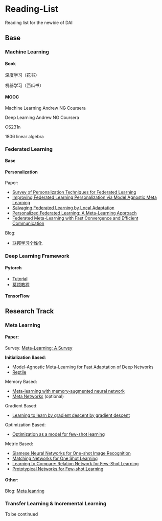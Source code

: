 # Reading-List
Reading list for the newbie of DAI

## Base

### Machine Learning

#### Book

深度学习（花书）

机器学习（西瓜书）

#### MOOC

Machine Learning Andrew NG Coursera

Deep Learning Andrew NG Coursera

CS231n

1806 linear algebra

### Federated Learning

#### Base

#### Personalization

Paper:

- [Survey of Personalization Techniques for Federated Learning](https://arxiv.org/abs/2003.08673)
- [Improving Federated Learning Personalization via Model Agnostic Meta Learning](http://arxiv.org/abs/1909.12488)
- [Salvaging Federated Learning by Local Adaptation](https://arxiv.org/abs/2002.04758)
- [Personalized Federated Learning: A Meta-Learning Approach](https://arxiv.org/abs/2002.07948)
- [Federated Meta-Learning with Fast Convergence and Efficient Communication](http://arxiv.org/abs/1802.07876)

Blog:

- [联邦学习个性化](https://ereebay.me/posts/54199/)


### Deep Learning Framework

#### Pytorch

- [Tutorial](https://pytorch.org/tutorials/)
- [莫烦教程](https://morvanzhou.github.io/tutorials/machine-learning/torch/)

#### TensorFlow


## Research Track

### Meta Learning

#### Paper:

Survey: [Meta-Learning: A Survey](http://arxiv.org/abs/1810.03548)

**Initialization Based**:

- [Model-Agnostic Meta-Learning for Fast Adaptation of Deep Networks](https://arxiv.org/abs/1703.03400)
- [Reptile](https://arxiv.org/abs/1803.02999)

Memory Based:

- [Meta-learning with memory-augmented neural network](http://proceedings.mlr.press/v48/santoro16.pdf)
- [Meta Networks](https://arxiv.org/abs/1703.00837) (optional)

Gradient Based:

- [Learning to learn by gradient descent by gradient descent](https://arxiv.org/abs/1606.04474)

Optimization Based:

- [Optimization as a model for few-shot learning](https://openreview.net/pdf?id=rJY0-Kcll)

Metric Based:

- [Siamese Neural Networks for One-shot Image Recognition](http://www.cs.toronto.edu/~rsalakhu/papers/oneshot1.pdf)
- [Matching Networks for One Shot Learning](http://papers.nips.cc/paper/6385-matching-networks-for-one-shot-learning.pdf)
- [Learning to Compare: Relation Network for Few-Shot Learning](http://openaccess.thecvf.com/content_cvpr_2018/papers_backup/Sung_Learning_to_Compare_CVPR_2018_paper.pdf)
- [Prototypical Networks for Few-shot Learning](http://papers.nips.cc/paper/6996-prototypical-networks-for-few-shot-learning.pdf)

#### Other:

Blog: [Meta leanring](https://lilianweng.github.io/lil-log/2018/11/30/meta-learning.html)

### Transfer Learning & Incremental Learning 

To be continued





